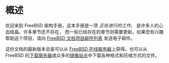 # 概述

欢迎来到 FreeBSD 架构手册。这本手册是一项 *正在进行的工作*， 是许多人的心血结晶。许多章节还不存在， 而一些已经存在的章节则需要更新。如果您有兴趣帮助这个项目，请向 [FreeBSD 文档项目邮件列表](https://lists.freebsd.org/subscription/freebsd-doc) 发送电子邮件。

这份文档的最新版本总是可以从 [FreeBSD 在线服务器](https://www.freebsd.org/)上获得。也可以从 FreeBSD 的[下载服务器](https://download.freebsd.org/doc/)或众多的[镜像站点](https://docs.freebsd.org/en/books/handbook/#mirrors)中下载各种格式和压缩方式的文件。
